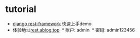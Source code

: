 # tutorial
* [django rest-framework](http://www.django-rest-framework.org/tutorial/quickstart/) 快速上手demo
* 体验地址[rest.ablog.top](http://rest.ablog.top/)
  * 账户: admin
  * 密码: admin123456
